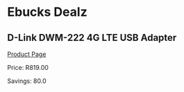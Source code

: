 
# Ebucks Dealz
## D-Link DWM-222 4G LTE USB Adapter
[Product Page](https://www.ebucks.com/web/shop/productSelected.do?prodId=489066081&catId=714948688)

Price: R819.00

Savings: 80.0


	